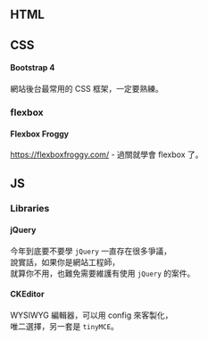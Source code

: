 ## HTML

## CSS
#### Bootstrap 4
網站後台最常用的 CSS 框架，一定要熟練。

### flexbox
#### Flexbox Froggy
https://flexboxfroggy.com/ - 過關就學會 flexbox 了。



## JS
### Libraries
#### jQuery
今年到底要不要學 `jQuery` 一直存在很多爭議，  
說實話，如果你是網站工程師，  
就算你不用，也難免需要維護有使用 `jQuery` 的案件。  
#### CKEditor
WYSIWYG 編輯器，可以用 config 來客製化，  
唯二選擇，另一套是 `tinyMCE`。
